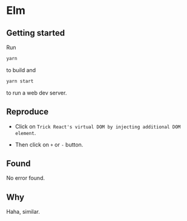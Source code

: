 # Elm

## Getting started

Run

```bash
yarn
```

to build and

```bash
yarn start
```

to run a web dev server.

## Reproduce

- Click on `Trick React's virtual DOM by injecting additional DOM element`.

- Then click on `+` or `-` button.

## Found

No error found.

## Why

Haha, similar.
